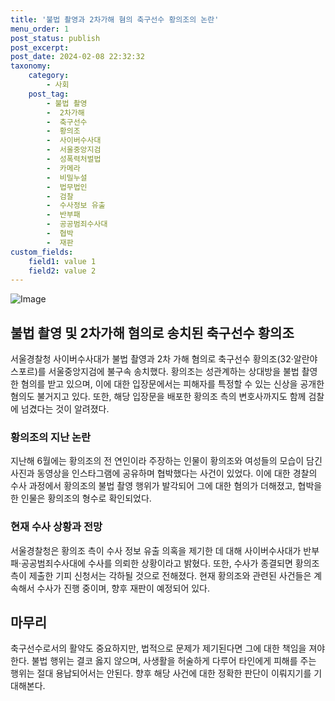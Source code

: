 ```yaml
---
title: '불법 촬영과 2차가해 혐의 축구선수 황의조의 논란'
menu_order: 1
post_status: publish
post_excerpt: 
post_date: 2024-02-08 22:32:32
taxonomy:
    category:
        - 사회
    post_tag:
        - 불법 촬영
        -  2차가해
        -  축구선수
        -  황의조
        -  사이버수사대
        -  서울중앙지검
        -  성폭력처벌법
        -  카메라
        -  비밀누설
        -  법무법인
        -  검찰
        -  수사정보 유출
        -  반부패
        -  공공범죄수사대
        -  협박
        -  재판
custom_fields:
    field1: value 1
    field2: value 2
---
```


![Image](https://imgnews.pstatic.net/image/029/2024/02/08/0002854377_001_20240208181603189.jpg?type=w647)

## 불법 촬영 및 2차가해 혐의로 송치된 축구선수 황의조
서울경찰청 사이버수사대가 불법 촬영과 2차 가해 혐의로 축구선수 황의조(32·알란야스포르)를 서울중앙지검에 불구속 송치했다. 황의조는 성관계하는 상대방을 불법 촬영한 혐의를 받고 있으며, 이에 대한 입장문에서는 피해자를 특정할 수 있는 신상을 공개한 혐의도 불거지고 있다. 또한, 해당 입장문을 배포한 황의조 측의 변호사까지도 함께 검찰에 넘겼다는 것이 알려졌다.
### 황의조의 지난 논란
지난해 6월에는 황의조의 전 연인이라 주장하는 인물이 황의조와 여성들의 모습이 담긴 사진과 동영상을 인스타그램에 공유하며 협박했다는 사건이 있었다. 이에 대한 경찰의 수사 과정에서 황의조의 불법 촬영 행위가 발각되어 그에 대한 혐의가 더해졌고, 협박을 한 인물은 황의조의 형수로 확인되었다.
### 현재 수사 상황과 전망
서울경찰청은 황의조 측이 수사 정보 유출 의혹을 제기한 데 대해 사이버수사대가 반부패·공공범죄수사대에 수사를 의뢰한 상황이라고 밝혔다. 또한, 수사가 종결되면 황의조 측이 제출한 기피 신청서는 각하될 것으로 전해졌다. 현재 황의조와 관련된 사건들은 계속해서 수사가 진행 중이며, 향후 재판이 예정되어 있다.
## 마무리
축구선수로서의 활약도 중요하지만, 법적으로 문제가 제기된다면 그에 대한 책임을 져야 한다. 불법 행위는 결코 옳지 않으며, 사생활을 허술하게 다루어 타인에게 피해를 주는 행위는 절대 용납되어서는 안된다. 향후 해당 사건에 대한 정확한 판단이 이뤄지기를 기대해본다.
